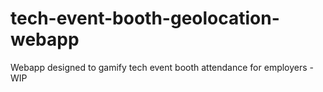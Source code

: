 # tech-event-booth-geolocation-webapp
Webapp designed to gamify tech event booth attendance for employers - WIP
